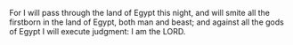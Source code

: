 For I will pass through the land of Egypt this night, and will smite all the firstborn in the land of Egypt, both man and beast; and against all the gods of Egypt I will execute judgment: I am the LORD.
